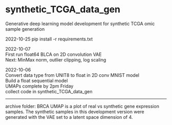 # synthetic_TCGA_data_gen  
Generative deep learning model development for synthetic TCGA omic sample generation  

2022-10-25
pip install -r requirements.txt

2022-10-07  
First run float64 BLCA on 2D convolution VAE  
Next: MinMax norm, outlier clipping, log scaling     

2022-10-06  
Convert data type from UNIT8 to float in 2D conv MNIST model  
Build a float sequential model  
UMAPs complete by 2pm Friday  
collect code in synthetic_TCGA_data_gen  

----------
archive folder: BRCA UMAP is a plot of real vs synthetic gene expression samples. The synthetic samples in this development version were generated with the VAE set to a latent space dimension of 4.
